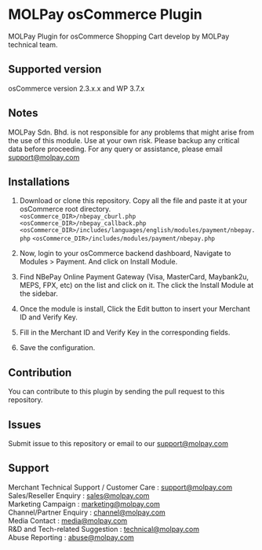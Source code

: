 MOLPay osCommerce Plugin
=====================

MOLPay Plugin for osCommerce Shopping Cart develop by MOLPay technical team.


Supported version
-----------------
osCommerce version 2.3.x.x and WP 3.7.x


Notes
-----

MOLPay Sdn. Bhd. is not responsible for any problems that might arise from the use of this module. 
Use at your own risk. Please backup any critical data before proceeding. For any query or 
assistance, please email support@molpay.com 


Installations
-------------

1. Download or clone this repository. Copy all the file and paste it at your osCommerce root directory.  
`<osCommerce_DIR>/nbepay_cburl.php`  
`<osCommerce_DIR>/nbepay_callback.php`  
`<osCommerce_DIR>/includes/languages/english/modules/payment/nbepay.php`
`<osCommerce_DIR>/includes/modules/payment/nbepay.php`

2. Now, login to your osCommerce backend dashboard, Navigate to Modules > Payment. And click on Install Module.

3. Find NBePay Online Payment Gateway (Visa, MasterCard, Maybank2u, MEPS, FPX, etc) on the list and click on it. The click the Install Module at the sidebar.  

4. Once the module is install, Click the Edit button to insert your Merchant ID and Verify Key.

5. Fill in the Merchant ID and Verify Key in the corresponding fields.

6. Save the configuration.

Contribution
------------

You can contribute to this plugin by sending the pull request to this repository.


Issues
------------

Submit issue to this repository or email to our support@molpay.com


Support
-------

Merchant Technical Support / Customer Care : support@molpay.com <br>
Sales/Reseller Enquiry : sales@molpay.com <br>
Marketing Campaign : marketing@molpay.com <br>
Channel/Partner Enquiry : channel@molpay.com <br>
Media Contact : media@molpay.com <br>
R&D and Tech-related Suggestion : technical@molpay.com <br>
Abuse Reporting : abuse@molpay.com
